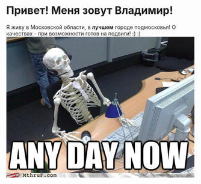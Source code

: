 # Привет! Меня зовут Владимир! 
Я живу в Московской области, в **лучшем** городе подмосковья! 
О качествах - при возможности готов на подвиги! :) :)![alt text](Foto.jpg)